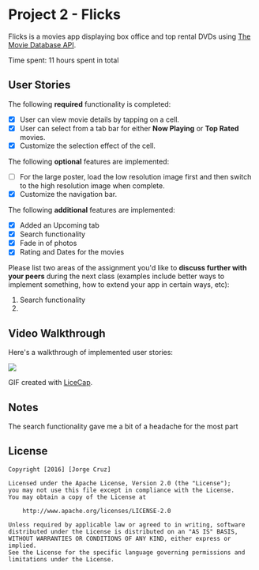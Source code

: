 # Project 2 - Flicks

Flicks is a movies app displaying box office and top rental DVDs using [The Movie Database API](http://docs.themoviedb.apiary.io/#).

Time spent: 11 hours spent in total

## User Stories

The following **required** functionality is completed:

- [X] User can view movie details by tapping on a cell.
- [X] User can select from a tab bar for either **Now Playing** or **Top Rated** movies.
- [X] Customize the selection effect of the cell.

The following **optional** features are implemented:

- [ ] For the large poster, load the low resolution image first and then switch to the high resolution image when complete.
- [X] Customize the navigation bar.

The following **additional** features are implemented:

- [X] Added an Upcoming tab
- [X] Search functionality 
- [X] Fade in of photos
- [X] Rating and Dates for the movies

Please list two areas of the assignment you'd like to **discuss further with your peers** during the next class (examples include better ways to implement something, how to extend your app in certain ways, etc):

1. Search functionality
2. 

## Video Walkthrough 

Here's a walkthrough of implemented user stories:

<img src='http://i.giphy.com/3o6gbgcTiiSKEguPYs.gif'/>


GIF created with [LiceCap](http://www.cockos.com/licecap/).

## Notes

The search functionality gave me a bit of a headache for the most part

## License

    Copyright [2016] [Jorge Cruz]

    Licensed under the Apache License, Version 2.0 (the "License");
    you may not use this file except in compliance with the License.
    You may obtain a copy of the License at

        http://www.apache.org/licenses/LICENSE-2.0

    Unless required by applicable law or agreed to in writing, software
    distributed under the License is distributed on an "AS IS" BASIS,
    WITHOUT WARRANTIES OR CONDITIONS OF ANY KIND, either express or implied.
    See the License for the specific language governing permissions and
    limitations under the License.
